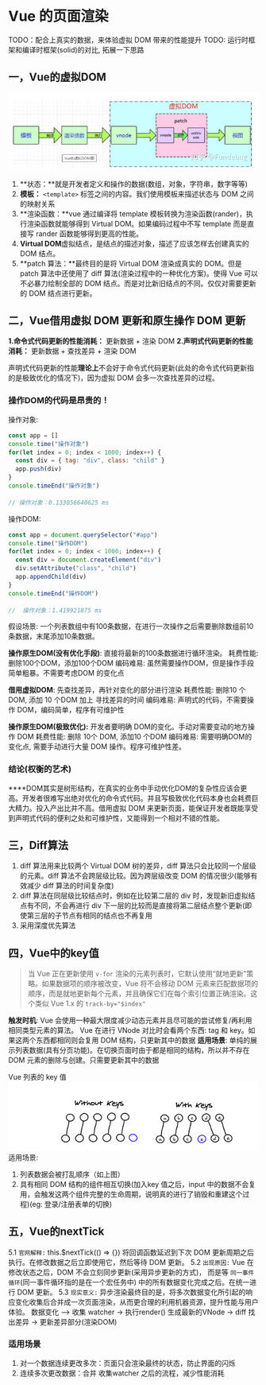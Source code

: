 
# Vue 的页面渲染

TODO：配合上真实的数据，来体验虚拟 DOM 带来的性能提升
TODO: 运行时框架和编译时框架(solid)的对比, 拓展一下思路

## 一，Vue的虚拟DOM

![1](./img/Vue的页面渲染/Vue虚拟DOM的示意图.png)

1. **状态：**就是开发者定义和操作的数据(数组，对象，字符串，数字等等)
2. **模板：** `<template>` 标签之间的内容。我们使用模板来描述状态与 DOM 之间的映射关系
3. **渲染函数：**vue 通过编译将 template 模板转换为渲染函数(rander)，执行渲染函数就能够得到 Virtual DOM。如果编码过程中不写 template 而是直接写 rander 函数能够得到更高的性能。
4. **Virtual DOM**虚拟结点，是结点的描述对象，描述了应该怎样去创建真实的 DOM 结点。
5. **patch 算法：**最终目的是将 Virtual DOM 渲染成真实的 DOM。但是 patch 算法中还使用了 diff 算法(渲染过程中的一种优化方案)。使得 Vue 可以不必暴力绘制全部的 DOM 结点。而是对比新旧结点的不同。仅仅对需要更新的 DOM 结点进行更新。

## 二，Vue借用虚拟 DOM 更新和原生操作 DOM 更新

**1.命令式代码更新的性能消耗：** 更新数据 + 渲染 DOM
**2.声明式代码更新的性能消耗：** 更新数据 + 查找差异 + 渲染 DOM

声明式代码更新的性能**理论上**不会好于命令式代码更新(此处的命令式代码更新指的是极致优化的情况下)，因为虚拟 DOM 会多一次查找差异的过程。

### **操作DOM的代码是昂贵的！**

操作对象:

```js
const app = []
console.time("操作对象")
for(let index = 0; index < 1000; index++) {
  const div = { tag: "div", class: "child" }
  app.push(div)
}
console.timeEnd("操作对象")

// 操作对象：0.133056640625 ms
```

操作DOM:

```js
const app = document.querySelector("#app")
console.time("操作DOM")
for(let index = 0; index < 1000; index++) {
  const div = document.createElement("div")
  div.setAttribute("class", "child")
  app.appendChild(div)
}
console.timeEnd("操作DOM")

//  操作对象：1.419921875 ms
```

假设场景: 一个列表数组中有100条数据，在进行一次操作之后需要删除数组前10条数据，末尾添加10条数据。

**操作原生DOM(没有优化手段)**: 直接将最新的100条数据进行循环渲染。
  耗费性能: 删除100个DOM，添加100个DOM
  编码难易: 虽然需要操作DOM，但是操作手段简单粗暴。不需要考虑DOM 的变化点

**借用虚拟DOM**: 先查找差异，再针对变化的部分进行渲染
  耗费性能: 删除10 个DOM, 添加 10 个DOM 加上 寻找差异的时间
  编码难易: 声明式的代码，不需要操作 DOM，编码简单，程序有可维护性

**操作原生DOM(极致优化):** 开发者要明确 DOM的变化。手动对需要变动的地方操作 DOM
  耗费性能: 删除 10个 DOM, 添加10 个DOM
  编码难易: 需要明确DOM的变化点, 需要手动进行大量 DOM 操作。程序可维护性差。

### **结论(权衡的艺术)**

****DOM其实是树形结构，在真实的业务中手动优化DOM的复杂性应该会更高。开发者很难写出绝对优化的命令式代码。并且写极致优化代码本身也会耗费巨大精力。投入产出比并不高。借用虚拟 DOM 来更新页面，能保证开发者既能享受到声明式代码的便利之处和可维护性，又能得到一个相对不错的性能。

## 三，Diff算法

1. diff 算法用来比较两个 Virtual DOM 树的差异，diff 算法只会比较同一个层级的元素。diff 算法不会跨层级比较。因为跨层级改变 DOM 的情况很少(能够有效减少 diff 算法的时间复杂度)
2. diff 算法在同层级比较结点时，例如在比较第二层的 div 时，发现新旧虚拟结点有不同，不会再进行 div 下一层的比较而是直接将第二层结点整个更新(即使第三层的子节点有相同的结点也不再复用
3. 采用深度优先算法

## 四，Vue中的key值

> 当 Vue 正在更新使用 `v-for` 渲染的元素列表时，它默认使用“就地更新”策略。如果数据项的顺序被改变，Vue 将不会移动 DOM 元素来匹配数据项的顺序，而是就地更新每个元素，并且确保它们在每个索引位置正确渲染。这个类似 Vue 1.x 的 `track-by="$index"`

**触发时机**:  Vue 会使用一种最大限度减少动态元素并且尽可能的尝试修复/再利用相同类型元素的算法。 Vue 在进行 VNode 对比时会看两个东西: tag 和 key。如果这两个东西都相同则会复用 DOM 结构，只更新其中的数据
**适用场景**: 单纯的展示列表数据(具有分页功能)。在切换页面时由于都是相同的结构，所以并不存在 DOM 元素的删除与创建。只需要更新其中的数据

Vue 列表的 key 值
![1](./img/Vue的页面渲染/Vue%20的%20key%20值.png)
适用场景:

1. 列表数据会被打乱顺序（如上图）
2. 具有相同 DOM 结构的组件相互切换(加入key 值之后，input 中的数据不会复用，会触发这两个组件完整的生命周期，说明真的进行了销毁和重建这个过程)(eg: 登录/注册表单的切换)

## 五，Vue的nextTick

5.1 `官网解释:` this.$nextTick(() => {}) 将回调函数延迟到下次 DOM 更新周期之后执行。在修改数据之后立即使用它，然后等待 DOM 更新。
5.2 `出现原因:` Vue 在修改状态之后，DOM 不会立刻同步更新(采用异步更新的方式)， 而是等 `同一事件循环`(同一事件循环指的是在一个宏任务中) 中的所有数据变化完成之后。在统一进行 DOM 更新。
5.3 `现实意义:` 异步渲染最终目的是，将多次数据变化所引起的响应变化收集后合并成一次页面渲染，从而更合理的利用机器资源，提升性能与用户体验。
数据变化 –> 收集 watcher -> 执行render() 生成最新的VNode -> diff 找出差异 -> 更新差异部分(渲染DOM)

### 适用场景

1. 对一个数据连续更改多次：页面只会渲染最终的状态，防止界面的闪烁
2. 连续多次更改数据：合并 收集watcher 之后的流程，减少性能消耗
